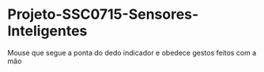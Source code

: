 # Projeto-SSC0715-Sensores-Inteligentes
Mouse que segue a ponta do dedo indicador e obedece gestos feitos com a mão
